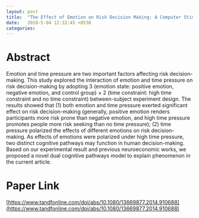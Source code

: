 ```yaml
---
layout: post
title:  "The Effect of Emotion on Risk Decision Making: A Computer Stimulate, Wang et al. (2015)"
date:   2018-5-04 12:32:45 +0530
categories:
---
```

# Abstract

Emotion and time pressure are two important factors affecting risk decision-making. This study explored the interaction of emotion and time pressure on risk decision-making by adopting 3 (emotion state: positive emotion, negative emotion, and control group) × 2 (time constraint: high time constraint and no time constraint) between-subject experiment design. The results showed that (1) both emotion and time pressure exerted significant effect on risk decision-making (generally, positive emotion renders participants more risk prone than negative emotion, and high time pressure promotes people more risk seeking than no time pressure); (2) time pressure polarized the effects of different emotions on risk decision-making. As effects of emotions were polarized under high time pressure, two distinct cognitive pathways may function in human decision-making. Based on our experimental result and previous neuroeconomic works, we proposed a novel dual cognitive pathways model to explain phenomenon in the current article.

# Paper Link
[https://www.tandfonline.com/doi/abs/10.1080/13669877.2014.910688](https://www.tandfonline.com/doi/abs/10.1080/13669877.2014.910688)